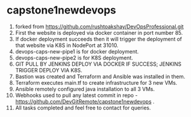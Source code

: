 # capstone1newdevops
1. forked from https://github.com/rushtoakshay/DevOpsProfessional.git
2. First the website is deployed via docker container in  port number 85.
3. If docker deployment succeeds then it will trigger the deployment of that website via K8S in NodePort at 31010.
4. devops-caps-new-pipe1 is for docker deployment.
5. devops-caps-new-pipe2 is for K8S deployment.
6. GIT PULL BY JENKINS DEPLOY VIA DOCKER IF SUCCESS; JENKINS TRIGGER DEPLOY VIA K8S.
7. Bastion was created and Terraform and Ansible was installed in them.
8. Terraform executes main.tf to create infrastructure for 3 new VMs.
9. Ansible remotely configured java installation to all 3 VMs.
10. Webhooks used to pull any latest commit in repo - https://github.com/DevGitRemote/capstone1newdevops .
11. All tasks completed and feel free to contact for queries.
